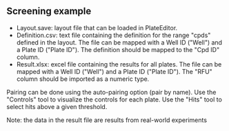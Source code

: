 ## Screening example

- Layout.save: layout file that can be loaded in PlateEditor.
- Definition.csv: text file containing the definition for the range "cpds" defined in the layout. The file can be mapped with a Well ID ("Well") and a Plate ID ("Plate ID"). The definition should be mapped to the "Cpd ID" column.
- Result.xlsx: excel file containing the results for all plates. The file can be mapped with a Well ID ("Well") and a Plate ID ("Plate ID"). The "RFU" column should be imported as a numeric type.

Pairing can be done using the auto-pairing option (pair by name).
Use the "Controls" tool to visualize the controls for each plate.
Use the "Hits" tool to select hits above a given threshold.

Note: the data in the result file are results from real-world experiments
